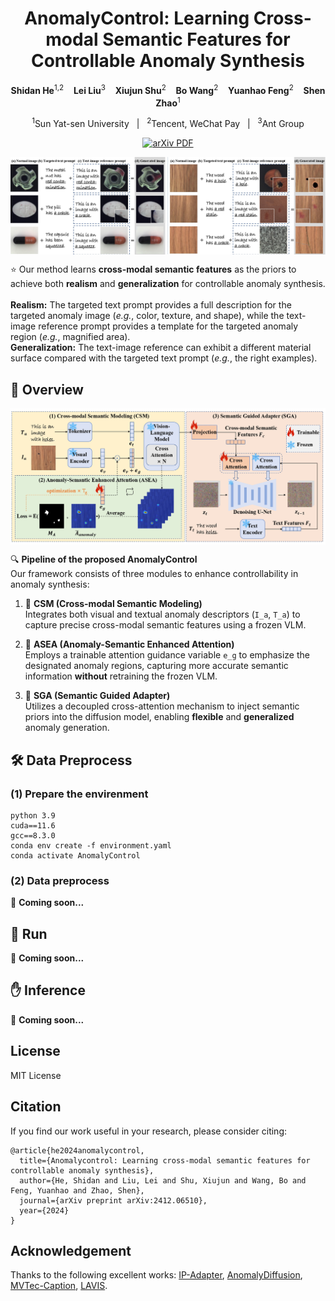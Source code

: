 <h1 align="center">AnomalyControl: Learning Cross-modal Semantic Features for Controllable Anomaly Synthesis</h1>

<p align="center">
  <strong>Shidan He</strong><sup>1,2</sup> &nbsp;&nbsp;
  <strong>Lei Liu</strong><sup>3</sup> &nbsp;&nbsp;
  <strong>Xiujun Shu</strong><sup>2</sup> &nbsp;&nbsp;
  <strong>Bo Wang</strong><sup>2</sup> &nbsp;&nbsp;
  <strong>Yuanhao Feng</strong><sup>2</sup> &nbsp;&nbsp;
  <strong>Shen Zhao</strong><sup>1</sup>
</p>

<p align="center">
  <sup>1</sup>Sun Yat-sen University &nbsp;&nbsp;|&nbsp;&nbsp;
  <sup>2</sup>Tencent, WeChat Pay &nbsp;&nbsp;|&nbsp;&nbsp;
  <sup>3</sup>Ant Group
</p>

<p align="center">
  <a href="https://arxiv.org/abs/2412.06510">
    <img src="https://img.shields.io/badge/Paper-PDF-green?style=flat&logo=arXiv&logoColor=green" alt="arXiv PDF">
  </a>
</p>


<div  align="center">    
 <img src="./assets/imgs/fig1_results.jpg" width = 1000  align=center />
</div>

<!-- ⭐ Our method introduces a novel **cross-modal control framework** for anomaly synthesis, combining **visual** and **textual descriptors** to guide the diffusion model with **fine-grained semantic priors**. -->

<p>
⭐ Our method learns <strong>cross-modal semantic features</strong> as the priors to achieve both <strong>realism</strong> and <strong>generalization</strong> for controllable anomaly synthesis. <br><br>
<strong>Realism:</strong> The targeted text prompt provides a full description for the targeted anomaly image (<em>e.g.</em>, color, texture, and shape), while the text-image reference prompt provides a template for the targeted anomaly region (<em>e.g.</em>, magnified area). <br>
<strong>Generalization:</strong> The text-image reference can exhibit a different material surface compared with the targeted text prompt (<em>e.g.</em>, the right examples).
</p>

## 🙂 Overview
<div  align="center">    
 <img src="./assets/imgs/fig2_overview.jpg" width = 1000  align=center />
</div>

🔍 **Pipeline of the proposed AnomalyControl**  
Our framework consists of three modules to enhance controllability in anomaly synthesis:

1. 🧠 **CSM (Cross-modal Semantic Modeling)**  
   Integrates both visual and textual anomaly descriptors (`I_a`, `T_a`) to capture precise cross-modal semantic features using a frozen VLM.

2. 🎯 **ASEA (Anomaly-Semantic Enhanced Attention)**  
   Employs a trainable attention guidance variable `e_g` to emphasize the designated anomaly regions, capturing more accurate semantic information **without** retraining the frozen VLM.

3. 🧩 **SGA (Semantic Guided Adapter)**  
   Utilizes a decoupled cross-attention mechanism to inject semantic priors into the diffusion model, enabling **flexible** and **generalized** anomaly generation.

## 🛠️ Data Preprocess
### (1) Prepare the envirenment
```
python 3.9
cuda==11.6
gcc==8.3.0
conda env create -f environment.yaml
conda activate AnomalyControl
```

### (2) Data preprocess

🚧 **Coming soon...**

## 🚀 Run
🚧 **Coming soon...**

## ✋ Inference
🚧 **Coming soon...**

## License
MIT License

## Citation
If you find our work useful in your research, please consider citing: 
```
@article{he2024anomalycontrol,
  title={Anomalycontrol: Learning cross-modal semantic features for controllable anomaly synthesis},
  author={He, Shidan and Liu, Lei and Shu, Xiujun and Wang, Bo and Feng, Yuanhao and Zhao, Shen},
  journal={arXiv preprint arXiv:2412.06510},
  year={2024}
}
```

## Acknowledgement
Thanks to the following excellent works: [IP-Adapter](https://github.com/tencent-ailab/IP-Adapter), [AnomalyDiffusion](https://github.com/sjtuplayer/anomalydiffusion), [MVTec-Caption](https://github.com/hujiecpp/MVTec-Caption), [LAVIS](https://github.com/salesforce/LAVIS).